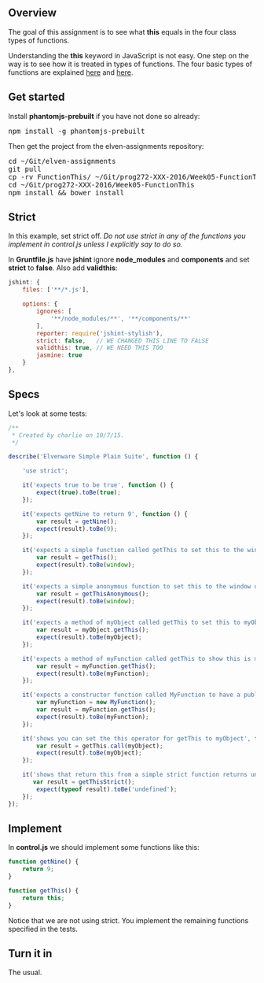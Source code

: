 ## Overview

The goal of this assignment is to see what **this** equals in the four class types of functions.

Understanding the **this** keyword in JavaScript is not easy. One step on the way is to see how it is treated in types of functions. The four basic types of functions are explained [here][function-types] and [here][function-this].

[function-types]: http://www.elvenware.com/charlie/development/web/JavaScript/JavaScriptFunctions.html#function-types
[function-this]: http://www.elvenware.com/charlie/development/web/JavaScript/JavaScriptFunctions.html#function-this

## Get started

Install **phantomjs-prebuilt** if you have not done so already:

<pre>
npm install -g phantomjs-prebuilt
</pre>

Then get the project from the elven-assignments repository:

<pre>
cd ~/Git/elven-assignments
git pull
cp -rv FunctionThis/ ~/Git/prog272-XXX-2016/Week05-FunctionThis
cd ~/Git/prog272-XXX-2016/Week05-FunctionThis
npm install && bower install
</pre>

## Strict

In this example, set strict off. _Do not use strict in any of the functions you implement in control.js unless I explicitly say to do so._

In **Gruntfile.js** have **jshint** ignore **node_modules** and **components** and set **strict** to **false**. Also add **validthis**:

```javascript
jshint: {
    files: ['**/*.js'],

    options: {
        ignores: [
            '**/node_modules/**', '**/components/**'
        ],
        reporter: require('jshint-stylish'),
        strict: false,   // WE CHANGED THIS LINE TO FALSE
        validthis: true, // WE NEED THIS TOO
        jasmine: true
    }
},
```

## Specs

Let's look at some tests:

```javascript
/**
 * Created by charlie on 10/7/15.
 */

describe('Elvenware Simple Plain Suite', function () {

    'use strict';

    it('expects true to be true', function () {
        expect(true).toBe(true);
    });

    it('expects getNine to return 9', function () {
        var result = getNine();
        expect(result).toBe(9);
    });

    it('expects a simple function called getThis to set this to the window object', function() {
        var result = getThis();
        expect(result).toBe(window);
    });

    it('expects a simple anonymous function to set this to the window object', function() {
        var result = getThisAnonymous();
        expect(result).toBe(window);
    });

    it('expects a method of myObject called getThis to set this to myObject', function() {
        var result = myObject.getThis();
        expect(result).toBe(myObject);
    });

    it('expects a method of myFunction called getThis to show this is myFunction', function() {
        var result = myFunction.getThis();
        expect(result).toBe(myFunction);
    });

    it('expects a constructor function called MyFunction to have a public method called getThis that shows this is MyFunction', function() {
        var myFunction = new MyFunction();
        var result = myFunction.getThis();
        expect(result).toBe(myFunction);
    });

    it('shows you can set the this operator for getThis to myObject', function() {
        var result = getThis.call(myObject);
        expect(result).toBe(myObject);
    });

    it('shows that return this from a simple strict function returns undefined', function() {
       var result = getThisStrict();
        expect(typeof result).toBe('undefined');
    });
});
```

## Implement

In **control.js** we should implement some functions like this:

```javascript
function getNine() {
    return 9;
}

function getThis() {  
    return this;
}
```

Notice that we are not using strict. You implement the remaining functions specified in the tests.

## Turn it in

The usual.

